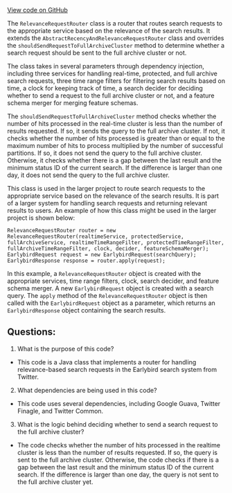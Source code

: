[View code on GitHub](https://github.com/misbahsy/the-algorithm/src/java/com/twitter/search/earlybird_root/routers/RelevanceRequestRouter.java)

The `RelevanceRequestRouter` class is a router that routes search requests to the appropriate service based on the relevance of the search results. It extends the `AbstractRecencyAndRelevanceRequestRouter` class and overrides the `shouldSendRequestToFullArchiveCluster` method to determine whether a search request should be sent to the full archive cluster or not.

The class takes in several parameters through dependency injection, including three services for handling real-time, protected, and full archive search requests, three time range filters for filtering search results based on time, a clock for keeping track of time, a search decider for deciding whether to send a request to the full archive cluster or not, and a feature schema merger for merging feature schemas.

The `shouldSendRequestToFullArchiveCluster` method checks whether the number of hits processed in the real-time cluster is less than the number of results requested. If so, it sends the query to the full archive cluster. If not, it checks whether the number of hits processed is greater than or equal to the maximum number of hits to process multiplied by the number of successful partitions. If so, it does not send the query to the full archive cluster. Otherwise, it checks whether there is a gap between the last result and the minimum status ID of the current search. If the difference is larger than one day, it does not send the query to the full archive cluster.

This class is used in the larger project to route search requests to the appropriate service based on the relevance of the search results. It is part of a larger system for handling search requests and returning relevant results to users. An example of how this class might be used in the larger project is shown below:

```
RelevanceRequestRouter router = new RelevanceRequestRouter(realtimeService, protectedService, fullArchiveService, realtimeTimeRangeFilter, protectedTimeRangeFilter, fullArchiveTimeRangeFilter, clock, decider, featureSchemaMerger);
EarlybirdRequest request = new EarlybirdRequest(searchQuery);
EarlybirdResponse response = router.apply(request);
```

In this example, a `RelevanceRequestRouter` object is created with the appropriate services, time range filters, clock, search decider, and feature schema merger. A new `EarlybirdRequest` object is created with a search query. The `apply` method of the `RelevanceRequestRouter` object is then called with the `EarlybirdRequest` object as a parameter, which returns an `EarlybirdResponse` object containing the search results.
## Questions: 
 1. What is the purpose of this code?
- This code is a Java class that implements a router for handling relevance-based search requests in the Earlybird search system from Twitter.

2. What dependencies are being used in this code?
- This code uses several dependencies, including Google Guava, Twitter Finagle, and Twitter Common.

3. What is the logic behind deciding whether to send a search request to the full archive cluster?
- The code checks whether the number of hits processed in the realtime cluster is less than the number of results requested. If so, the query is sent to the full archive cluster. Otherwise, the code checks if there is a gap between the last result and the minimum status ID of the current search. If the difference is larger than one day, the query is not sent to the full archive cluster yet.